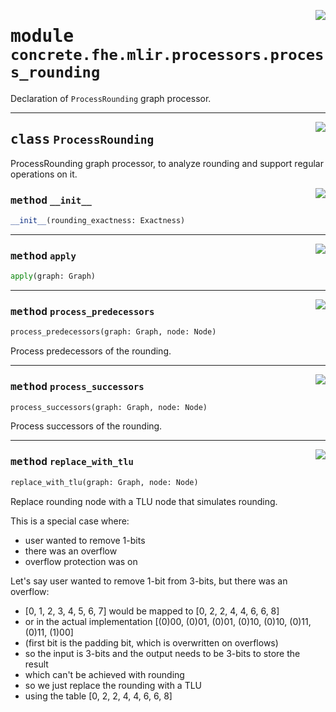 <!-- markdownlint-disable -->

<a href="../../../compilers/concrete-compiler/compiler/lib/Bindings/Python/concrete/fhe/mlir/processors/process_rounding.py#L0"><img align="right" style="float:right;" src="https://img.shields.io/badge/-source-cccccc?style=flat-square"></a>

# <kbd>module</kbd> `concrete.fhe.mlir.processors.process_rounding`
Declaration of `ProcessRounding` graph processor. 



---

<a href="../../../compilers/concrete-compiler/compiler/lib/Bindings/Python/concrete/fhe/mlir/processors/process_rounding.py#L17"><img align="right" style="float:right;" src="https://img.shields.io/badge/-source-cccccc?style=flat-square"></a>

## <kbd>class</kbd> `ProcessRounding`
ProcessRounding graph processor, to analyze rounding and support regular operations on it. 

<a href="../../../compilers/concrete-compiler/compiler/lib/Bindings/Python/concrete/fhe/mlir/processors/process_rounding.py#L24"><img align="right" style="float:right;" src="https://img.shields.io/badge/-source-cccccc?style=flat-square"></a>

### <kbd>method</kbd> `__init__`

```python
__init__(rounding_exactness: Exactness)
```








---

<a href="../../../compilers/concrete-compiler/compiler/lib/Bindings/Python/concrete/fhe/mlir/processors/process_rounding.py#L30"><img align="right" style="float:right;" src="https://img.shields.io/badge/-source-cccccc?style=flat-square"></a>

### <kbd>method</kbd> `apply`

```python
apply(graph: Graph)
```





---

<a href="../../../compilers/concrete-compiler/compiler/lib/Bindings/Python/concrete/fhe/mlir/processors/process_rounding.py#L49"><img align="right" style="float:right;" src="https://img.shields.io/badge/-source-cccccc?style=flat-square"></a>

### <kbd>method</kbd> `process_predecessors`

```python
process_predecessors(graph: Graph, node: Node)
```

Process predecessors of the rounding. 

---

<a href="../../../compilers/concrete-compiler/compiler/lib/Bindings/Python/concrete/fhe/mlir/processors/process_rounding.py#L157"><img align="right" style="float:right;" src="https://img.shields.io/badge/-source-cccccc?style=flat-square"></a>

### <kbd>method</kbd> `process_successors`

```python
process_successors(graph: Graph, node: Node)
```

Process successors of the rounding. 

---

<a href="../../../compilers/concrete-compiler/compiler/lib/Bindings/Python/concrete/fhe/mlir/processors/process_rounding.py#L87"><img align="right" style="float:right;" src="https://img.shields.io/badge/-source-cccccc?style=flat-square"></a>

### <kbd>method</kbd> `replace_with_tlu`

```python
replace_with_tlu(graph: Graph, node: Node)
```

Replace rounding node with a TLU node that simulates rounding. 

This is a special case where: 
- user wanted to remove 1-bits 
- there was an overflow 
- overflow protection was on 

Let's say user wanted to remove 1-bit from 3-bits, but there was an overflow: 
- [0, 1, 2, 3, 4, 5, 6, 7] would be mapped to [0, 2, 2, 4, 4, 6, 6, 8] 
- or in the actual implementation [(0)00, (0)01, (0)01, (0)10, (0)10, (0)11, (0)11, (1)00] 
- (first bit is the padding bit, which is overwritten on overflows) 
- so the input is 3-bits and the output needs to be 3-bits to store the result 
- which can't be achieved with rounding 
- so we just replace the rounding with a TLU 
- using the table [0, 2, 2, 4, 4, 6, 6, 8] 


